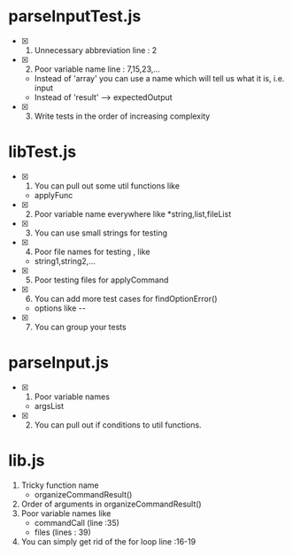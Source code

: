 # parseInputTest.js

- [x] 1. Unnecessary abbreviation
       line : 2
- [x] 2. Poor variable name
    line : 7,15,23,...
    * Instead of 'array' you can use a name which will tell us what it is, i.e. input
    * Instead of 'result' --> expectedOutput
- [x] 3. Write tests in the order of increasing complexity

# libTest.js

- [x] 1. You can pull out some util functions like 
    * applyFunc
- [x] 2. Poor variable name everywhere like
    *string,list,fileList
- [x] 3. You can use small strings for testing
- [x] 4. Poor file names for testing , like
    * string1,string2,...
- [x] 5. Poor testing files for applyCommand
- [x] 6. You can add more test cases for findOptionError()
    * options like --
- [x] 7. You can group your tests

# parseInput.js

- [x] 1. Poor variable names
    * argsList
- [x] 2. You can pull out if conditions to util functions.

# lib.js

1. Tricky function name
    * organizeCommandResult()
2. Order of arguments in organizeCommandResult()
3. Poor variable names like 
    * commandCall (line :35)
    * files (lines : 39)
4. You can simply get rid of the for loop
    line :16-19